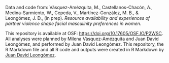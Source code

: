 Data and code from: Vásquez-Amézquita, M., Castellanos-Chacón, A., Medina-Sarmiento, W., Cepeda, V., Martínez-González, M. B., \& Leongómez, J. D.,  (in prep). *Resource availability and experiences of partner violence shape facial masculinity preferences in women*.

This repository is available at OSF: https://doi.org/10.17605/OSF.IO/P2WSC. All analyses were planned by Milena Vásquez-Amézquita and Juan David Leongómez, and performed by Juan David Leongómez. This repository, the R Markdown file and all R code and outputs were created in R Markdown by [Juan David Leongómez][1].


  [1]: https://jdleongomez.info/
